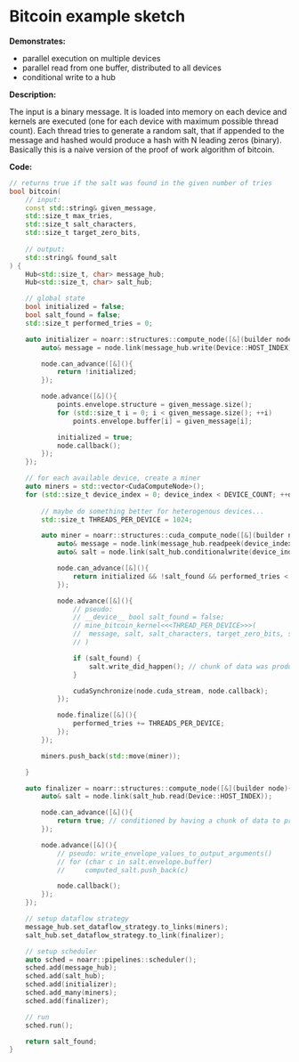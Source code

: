 # Bitcoin example sketch


**Demonstrates:**

- parallel execution on multiple devices
- parallel read from one buffer, distributed to all devices
- conditional write to a hub


**Description:**

The input is a binary message. It is loaded into memory on each device and kernels are executed (one for each device with maximum possible thread count). Each thread tries to generate a random salt, that if appended to the message and hashed would produce a hash with N leading zeros (binary). Basically this is a naive version of the proof of work algorithm of bitcoin.


**Code:**

```cpp
// returns true if the salt was found in the given number of tries
bool bitcoin(
    // input:
    const std::string& given_message,
    std::size_t max_tries,
    std::size_t salt_characters,
    std::size_t target_zero_bits,
    
    // output:
    std::string& found_salt
) {
    Hub<std::size_t, char> message_hub;
    Hub<std::size_t, char> salt_hub;

    // global state
    bool initialized = false;
    bool salt_found = false;
    std::size_t performed_tries = 0;

    auto initializer = noarr::structures::compute_node([&](builder node){
        auto& message = node.link(message_hub.write(Device::HOST_INDEX));

        node.can_advance([&](){
            return !initialized;
        });

        node.advance([&](){
            points.envelope.structure = given_message.size();
            for (std::size_t i = 0; i < given_message.size(); ++i)
                points.envelope.buffer[i] = given_message[i];

            initialized = true;
            node.callback();
        });
    });

    // for each available device, create a miner
    auto miners = std::vector<CudaComputeNode>();
    for (std::size_t device_index = 0; device_index < DEVICE_COUNT; ++device_index) {
        
        // maybe do something better for heterogenous devices...
        std::size_t THREADS_PER_DEVICE = 1024;

        auto miner = noarr::structures::cuda_compute_node([&](builder node){
            auto& message = node.link(message_hub.readpeek(device_index));
            auto& salt = node.link(salt_hub.conditionalwrite(device_index));

            node.can_advance([&](){
                return initialized && !salt_found && performed_tries < max_tries;
            });

            node.advance([&](){
                // pseudo:
                // __device__ bool salt_found = false;
                // mine_bitcoin_kernel<<<THREAD_PER_DEVICE>>>(
                //  message, salt, salt_characters, target_zero_bits, salt_found
                // )

                if (salt_found) {
                    salt.write_did_happen(); // chunk of data was produced
                }

                cudaSynchronize(node.cuda_stream, node.callback);
            });

            node.finalize([&](){
                performed_tries += THREADS_PER_DEVICE;
            });
        });

        miners.push_back(std::move(miner));

    }

    auto finalizer = noarr::structures::compute_node([&](builder node){
        auto& salt = node.link(salt_hub.read(Device::HOST_INDEX));

        node.can_advance([&](){
            return true; // conditioned by having a chunk of data to process
        });

        node.advance([&](){
            // pseudo: write_envelope_values_to_output_arguments()
            // for (char c in salt.envelope.buffer)
            //     computed_salt.push_back(c)

            node.callback();
        });
    });

    // setup dataflow strategy
    message_hub.set_dataflow_strategy.to_links(miners);
    salt_hub.set_dataflow_strategy.to_link(finalizer);

    // setup scheduler
    auto sched = noarr::pipelines::scheduler();
    sched.add(message_hub);
    sched.add(salt_hub);
    sched.add(initializer);
    sched.add_many(miners);
    sched.add(finalizer);

    // run
    sched.run();

    return salt_found;
}
```
